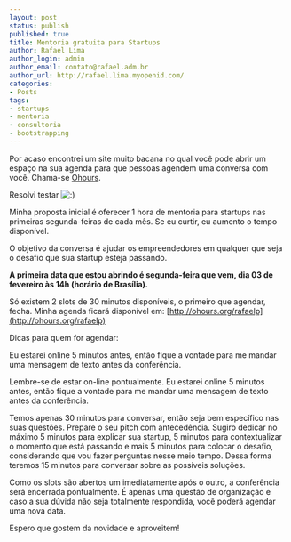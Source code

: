 ```yaml
---
layout: post
status: publish
published: true
title: Mentoria gratuita para Startups
author: Rafael Lima
author_login: admin
author_email: contato@rafael.adm.br
author_url: http://rafael.lima.myopenid.com/
categories:
- Posts
tags:
- startups
- mentoria
- consultoria
- bootstrapping
---
```


Por acaso encontrei um site muito bacana no qual você pode abrir um espaço na sua agenda para que pessoas agendem uma conversa com você. Chama-se [Ohours](http://ohours.org/).

Resolvi testar ![:)](http://s0.wp.com/wp-includes/images/smilies/icon_smile.gif) 

Minha proposta inicial é oferecer 1 hora de mentoria para startups nas primeiras segunda-feiras de cada mês. Se eu curtir, eu aumento o tempo disponível.

O objetivo da conversa é ajudar os empreendedores em qualquer que seja o desafio que sua startup esteja passando.

**A primeira data que estou abrindo é segunda-feira que vem, dia 03 de fevereiro às 14h (horário de Brasília).**

Só existem 2 slots de 30 minutos disponíveis, o primeiro que agendar, fecha. Minha agenda ficará disponível em: [http://ohours.org/rafaelp](http://ohours.org/rafaelp)

Dicas para quem for agendar:
> 
Eu estarei online 5 minutos antes, então fique a vontade para me mandar uma mensagem de texto antes da conferência.

Lembre-se de estar on-line pontualmente. Eu estarei online 5 minutos antes, então fique a vontade para me mandar uma mensagem de texto antes da conferência.

Temos apenas 30 minutos para conversar, então seja bem específico nas suas questões. Prepare o seu pitch com antecedência. Sugiro dedicar no máximo 5 minutos para explicar sua startup, 5 minutos para contextualizar o momento que está passando e mais 5 minutos para colocar o desafio, considerando que vou fazer perguntas nesse meio tempo. Dessa forma teremos 15 minutos para conversar sobre as possíveis soluções.

Como os slots são abertos um imediatamente após o outro, a conferência será encerrada pontualmente. É apenas uma questão de organização e caso a sua dúvida não seja totalmente respondida, você poderá agendar uma nova data.

Espero que gostem da novidade e aproveitem!


